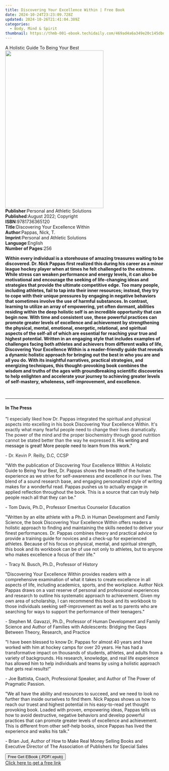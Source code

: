 ```yaml
---
title: Discovering Your Excellence Within | Free Book
date: 2024-10-24T23:23:09.728Z
updated: 2024-10-26T21:41:04.389Z
categories:
  - Body, Mind & Spirit
thumbnail: https://thmb-001-ebook.techidaily.com/469ad4a6a349e20c145dbdae556802cf8d7a20dac110f28677e840b34a971138.jpg
---
```

<main id="book-container">
  <div class="flex flex-col">
    <div class="book-brief flex-1 py-6 px-4 sm:p-6 md:py-10 md:px-8">
      <!-- brief-->
      <div class="book-brief-main">A Holistic Guide To Being Your Best</div>
    </div>
    <div
      class="book-meta-info flex-1 grid gap-4 col-start-1 col-end-3 row-start-1 sm:mb-6 sm:grid-cols-4 lg:gap-6 lg:col-start-2 lg:row-end-6 lg:row-span-6 lg:mb-0"
    >
      <div
        class="book-meta-info-left place-content-center mt-4 p-4 text-sm leading-6 col-start-2 col-span-2 dark:text-slate-400"
      >
        <img
          class="w-full h-500 object-cover rounded-lg sm:h-255 sm:col-span-2 lg:col-span-full"
          src="https://img-001-ebook.techidaily.com/2535c3a85ba3147d657686931c78e0057d2b2902242f0a93479f4c43b3e9a289.jpg"
          alt=""
          width="312"
          height="500"
        />
      </div>
      <div
        class="book-meta-info-right mt-2 col-start-1 row-start-2 col-span-3 self-center"
      >
        <!-- meta data  -->
        <div class="flex flex-col px-4 md:px-8">
          <div class="flex-1">
            <strong>Publisher</strong>:<span class="px-2"
              >Personal and Athletic Solutions</span
            >
          </div>
          <div class="flex-1">
            <strong>Published</strong>:<span class="px-2"
              >August 2022; Copyright</span
            >
          </div>
          <div class="flex-1">
            <strong>ISBN</strong>:<span class="px-2">9781736365120</span>
          </div>
          <div class="flex-1">
            <strong>Title</strong>:<span class="px-2"
              >Discovering Your Excellence Within</span
            >
          </div>
          <div class="flex-1">
            <strong>Author</strong>:<span class="px-2">Pappas, Nick, T.</span>
          </div>
          <div class="flex-1">
            <strong>Imprint</strong>:<span class="px-2"
              >Personal and Athletic Solutions</span
            >
          </div>
          <div class="flex-1">
            <strong>Language</strong>:<span class="px-2">English</span>
          </div>
          <div class="flex-1">
            <strong>Number of Pages</strong>:<span class="px-2">256</span>
          </div>
        </div>
      </div>
    </div>
    <div class="book-description flex-1 py-6 px-4 sm:p-6 md:py-10 md:px-8">
      <div class="book-description-main">
        <div accordion-content="" id="description">
          <p>
            <strong
              >Within every individual is a storehouse of amazing treasures
              waiting to be discovered. Dr. Nick Pappas first realized this
              during his career as a minor league hockey player when at times he
              felt challenged to the extreme. While stress can weaken
              performance and energy levels, it can also be motivational and
              encourage the seeking of life-changing ideas and strategies that
              provide the ultimate competitive edge. Too many people, including
              athletes, fail to tap into their inner resources; instead, they
              try to cope with their unique pressures by engaging in negative
              behaviors that sometimes involve the use of harmful substances. In
              contrast, learning to utilize an array of empowering, yet often
              dormant, abilities residing within the deep holistic self is an
              incredible opportunity that can begin now. With time and
              consistent use, these powerful practices can promote greater
              levels of excellence and achievement by strengthening the
              physical, mental, emotional, energetic, relational, and spiritual
              aspects of the self-all of which are essential for reaching your
              true and highest potential. Written in an engaging style that
              includes examples of challenges facing both athletes and achievers
              from different walks of life, Discovering Your Excellence Within
              is a reader-friendly guide that reveals a dynamic holistic
              approach for bringing out the best in who you are and all you do.
              With its insightful narratives, practical strategies, and
              energizing techniques, this thought-provoking book combines the
              wisdom and truths of the ages with groundbreaking scientific
              discoveries to help enlighten and accelerate your journey to
              achieving greater levels of self-mastery, wholeness,
              self-improvement, and excellence.</strong
            >
          </p>
          <p><br /></p>
        </div>
        <div class="accordion-fader"></div>
      </div>
    </div>
    <div class="book-excerpts flex-1 py-6 px-4 sm:p-6 md:py-10 md:px-8">
      <!-- excerpts-->
      <div class="book-excerpts-main">
        <hr />
        <h4 class="placeholder placeholder-heading">
          <span>In The Press</span>
        </h4>
        <p></p>
        <p>
          <span style="color: rgba(36, 36, 36, 1)"
            >"I especially liked how Dr. Pappas integrated the spiritual and
            physical aspects into excelling in his book </span
          >Discovering Your Excellence Within<span
            style="color: rgba(36, 36, 36, 1)"
            >. It's exactly what many fearful people need to change their lives
            dramatically. The power of the mind and the proper biochemistry
            through good nutrition cannot be stated better than the way he
            expressed it. </span
          ><span style="color: rgba(0, 0, 0, 1)"
            >His writing and message is great! More people need to learn from
            this work."
          </span>
        </p>
        <p>
          <span style="color: rgba(36, 36, 36, 1)"
            >- Dr. Kevin P. Reilly, D.C, CCSP&nbsp;</span
          >
        </p>
        <p>
          "With the publication of Discovering Your Excellence Within: A
          Holistic Guide to Being Your Best, Dr. Pappas shows the breadth of the
          human experience as we strive for self-awareness and excellence in our
          lives. The blend of a sound research base, and engaging personalized
          style of writing makes for a wonderful read. Pappas pushes us to
          actually engage in applied reflection throughout the book. This is a
          source that can truly help people reach all that they can be."&nbsp;
        </p>
        <p>- Tom Davis, Ph.D., Professor Emeritus Counselor Education</p>
        <p>
          "Written by an elite athlete with a Ph.D. in Human Development and
          Family Science, the book Discovering Your Excellence Within offers
          readers a holistic approach to finding and maintaining the skills
          needed to deliver your finest performances. Dr. Pappas combines theory
          and practical advice to provide a training guide for novices and a
          check-up for experienced athletes. Because of his focus on physical,
          mental, and spiritual strength, this book and its workbook can be of
          use not only to athletes, but to anyone who makes excellence a focus
          of their life."
        </p>
        <p>- Tracy N. Busch, Ph.D., Professor of History&nbsp;</p>
        <p>
          "Discovering Your Excellence Within provides readers with a
          comprehensive examination of what it takes to create excellence in all
          aspects of life, including academics, sports, and the workplace.
          Author Nick Pappas draws on a vast reserve of personal and
          professional experiences and research to outline his systematic
          approach to achievement. Given my own area of scholarship, I can
          recommend this book and its workbook to those individuals seeking
          self-improvement as well as to parents who are searching for ways to
          support the performance of their teenagers."&nbsp;
        </p>
        <p>
          - Stephen M. Gavazzi, Ph.D., Professor of Human Development and Family
          Science and Author of Families with Adolescents: Bridging the Gaps
          Between Theory, Research, and Practice
        </p>
        <p>
          "I have been blessed to know Dr. Pappas for almost 40 years and have
          worked with him at hockey camps for over 20 years. He has had a
          transformative impact on thousands of students, athletes, and adults
          from a variety of backgrounds. His research, knowledge, and real life
          experience has allowed him to help individuals and teams by using a
          holistic approach that gets real results!"
        </p>
        <p>
          - Joe Battista, Coach, Professional Speaker, and Author of The Power
          of Pragmatic Passion.
        </p>
        <p>
          "We all have the ability and resources to succeed, and we need to look
          no further than inside ourselves to find them. Nick Pappas shows us
          how to reach our truest and highest potential in his easy-to-read yet
          thought provoking book. Loaded with proven, empowering ideas, Pappas
          tells us how to avoid destructive, negative behaviors and develop
          powerful practices that can promote greater levels of excellence and
          achievement. This is different from other self-help books, since
          Pappas has lived the experience and walks his talk."
        </p>
        <p>
          - Brian Jud, Author of How to Make Real Money Selling Books and
          Executive Director of The Association of Publishers for Special Sales
        </p>
        <p></p>
      </div>
    </div>
    <div
      class="book-about-author flex-1 py-6 px-4 sm:p-6 md:py-10 md:px-8"
    ></div>
    <div class="book-free-get flex-1 py-6 px-4 sm:p-6 md:py-10 md:px-8">
      <button
        id="btn-free-get"
        class="bg-blue-500 hover:bg-blue-700 text-white font-bold py-2 px-4 rounded"
      >
        Free Get EBook (.PDF/.epub)
      </button>
      <div id="countdown-display" class="px-2 text-lg mt-2"></div>
      <a
        id="free-link"
        class="hidden bg-blue-500 hover:bg-blue-700 text-white font-bold py-2 px-4 rounded"
        href="https://www.ebooks.com/en-us/book/210642558/discovering-your-excellence-within/pappas-nick-t/"
        target="_blank"
        >Click here to get a free link</a
      >
    </div>
    <script>
      let countdownTime = 0;
      let countdownInterval = null;
      document
        .getElementById('btn-free-get')
        .addEventListener('click', startCountdown);
      function startCountdown() {
        countdownTime = new Date().getTime() + 60000 * 3;
        countdownInterval = setInterval(updateCountdown, 1000);
        document.getElementById('btn-free-get').disabled = true;
        document
          .getElementById('btn-free-get')
          .classList.add('bg-gray-500', 'cursor-not-allowed');
      }
      function updateCountdown() {
        let currentTime = new Date().getTime();
        let timeLeft = countdownTime - currentTime;
        let secondsLeft = Math.floor(timeLeft / 1000);
        document.getElementById('countdown-display').innerHTML =
          `Remaining time: ${secondsLeft} seconds.`;
        if (secondsLeft <= 0) {
          clearInterval(countdownInterval);
          document.getElementById('btn-free-get').classList.add('hidden');
          document.getElementById('free-link').classList.remove('hidden');
          document.getElementById('countdown-display').innerHTML = '';
        }
      }
    </script>
  </div>
</main>

<ins class="adsbygoogle"
      style="display:block"
      data-ad-client="ca-pub-7571918770474297"
      data-ad-slot="8358498916"
      data-ad-format="auto"
      data-full-width-responsive="true"></ins>
    